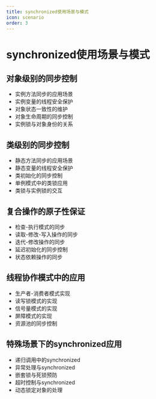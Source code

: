 ```yaml
---
title: synchronized使用场景与模式
icon: scenario
order: 3
---
```


# synchronized使用场景与模式

## 对象级别的同步控制

- 实例方法同步的应用场景
- 实例变量的线程安全保护
- 对象状态一致性的维护
- 对象生命周期的同步控制
- 实例锁与对象身份的关系

## 类级别的同步控制

- 静态方法同步的应用场景
- 静态变量的线程安全保护
- 类初始化的同步控制
- 单例模式中的类锁应用
- 类锁与实例锁的交互

## 复合操作的原子性保证

- 检查-执行模式的同步
- 读取-修改-写入操作的同步
- 迭代-修改操作的同步
- 延迟初始化的同步控制
- 状态依赖操作的同步

## 线程协作模式中的应用

- 生产者-消费者模式实现
- 读写锁模式的实现
- 信号量模式的实现
- 屏障模式的实现
- 资源池的同步控制

## 特殊场景下的synchronized应用

- 递归调用中的synchronized
- 异常处理与synchronized
- 嵌套锁与死锁预防
- 超时控制与synchronized
- 动态锁定对象的处理
